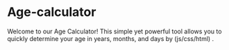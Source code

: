 # Age-calculator
Welcome to our Age Calculator! This simple yet powerful tool allows you to quickly determine your age in years, months, and days by (js/css/html) .
